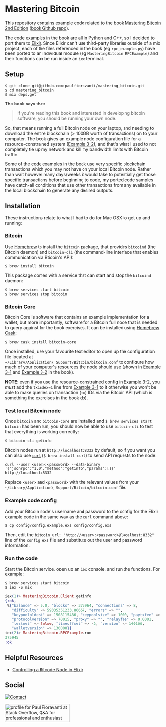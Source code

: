 # Mastering Bitcoin

This repository contains example code related to the book
[Mastering Bitcoin 2nd Edition][]
([book Github repo][Mastering Bitcoin 2nd Edition Github repo]).

The code examples in the book are all in Python and C++, so I decided to port
them to [Elixir][]. Since Elixir can't use third-party libraries outside of a
mix project, each of the files referenced in the book (eg `rpc_example.py`)
have been ported to an individual module (eg `MasteringBitcoin.RPCExample`) and
their functions can be run inside an `iex` terminal.

## Setup

```
$ git clone git@github.com:paulfioravanti/mastering_bitcoin.git
$ cd mastering_bitcoin
$ mix deps.get
```

The book says that:

> If you're reading this book and interested in developing bitcoin software,
> you should be running your own node.

So, that means running a full Bitcoin node on your laptop, and needing to
download the entire blockchain (> 100GB worth of transactions) on to your
computer. The book gives an example node configuration file for a
resource-constrained system
([Example 3-2][Mastering Bitcoin 2nd Edition Example 3-2]), and that's what I
used to not completely tie up my network and kill my bandwidth limits with
Bitcoin traffic.

Some of the code examples in the book use very specific blockchain transactions
which you may not have on your local Bitcoin node. Rather than wait however many
days/weeks it would take to potentially get those specific transactions before
beginning to code, my ported code samples have catch-all conditions that use
other transactions from any available in the local blockchain to generate any
desired outputs.

## Installation

These instructions relate to what I had to do for Mac OSX to get up and running:

### Bitcoin

Use [Homebrew][] to install the `bitcoin` package, that provides `bitcoind`
(the Bitcoin daemon) and `bitcoin-cli` (the command-line interface that enables
communication via Bticoin's API):

```
$ brew install bitcoin
```

This package comes with a service that can start and stop the `bitcoind`
daemon:

```
$ brew services start bitcoin
$ brew services stop bitcoin
```

### Bitcoin Core

Bitcoin Core is software that contains an example implementation for a
wallet, but more importantly, software for a Bitcoin full node that is needed
to query against for the book exercises. It can be installed using
[Homebrew Cask][]:

```
$ brew cask install bitcoin-core
```

Once installed, use your favourite text editor to open up the configuration file
located at <br />
`~/Library/Application\ Support/Bitcoin/bitcoin.conf` to configure how much of
your computer's resources the node should use (shown in
[Example 3-1][Mastering Bitcoin 2nd Edition Example 3-1] and
[Example 3-2][Mastering Bitcoin 2nd Edition Example 3-2] in the book).

**NOTE**: even if you use the resource-constrained config in
[Example 3-2][Mastering Bitcoin 2nd Edition Example 3-2], you _must_ add the
`txindex=1` line from [Example 3-1][Mastering Bitcoin 2nd Edition Example 3-1]
to it otherwise you won't be able to make queries on transaction (`tx`) IDs via
the Bitcoin API (which is something the exercises in the book do).

### Test local Bitcoin node

Once `bitcoin` and `bitcoin-core` are installed and
`$ brew services start bitcoin` has been run, you should now be able to use
`bitcoin-cli` to test that everything is working correctly:

```
$ bitcoin-cli getinfo
```

Bitcoin nodes run at `http://localhost:8332` by default, so if you want you can
also use [`curl`][Curl] (`$ brew install curl`) to send API requests
to the node:

```
curl --user <user>:<password> --data-binary '{"jsonrpc":"1.0","method":"getinfo","params":[]}' http://localhost:8332
```

Replace `<user>` and `<password>` with the relevant values from your<br />
`~/Library/Application\ Support/Bitcoin/bitcoin.conf` file.

### Example code config

Add your Bitcoin node's username and password to the config for the Elixir
example code in the same way as the `curl` command above:

```
$ cp config/config.example.exs config/config.exs
```

Then, edit the `bitcoin_url: "http://<user>:<password>@localhost:8332"` line
of the `config.exs` file and substitute out the user and password information.

### Run the code

Start the Bitcoin service, open up an `iex` console, and run the functions.
For example:

```shell
$ brew services start bitcoin
$ iex -S mix
```
```elixir
iex(1)> MasteringBitcoin.Client.getinfo
{:ok,
 %{"balance" => 0.0, "blocks" => 375964, "connections" => 8,
   "difficulty" => 59335351233.86657, "errors" => "",
   "keypoololdest" => 1508115486, "keypoolsize" => 1000, "paytxfee" => 0.0,
   "protocolversion" => 70015, "proxy" => "", "relayfee" => 0.0001,
   "testnet" => false, "timeoffset" => -3, "version" => 140200,
   "walletversion" => 130000}}
iex(2)> MasteringBitcoin.RPCExample.run
375945
:ok
```

## Helpful Resources

- [Controlling a Bitcode Node in Elixir][]

## Social

[![Contact][Twitter Badge]][Twitter Link]

<a href="http://stackoverflow.com/users/567863/paul-fioravanti">
  <img src="http://stackoverflow.com/users/flair/567863.png"
       width="208"
       height="58"
       alt="profile for Paul Fioravanti at Stack Overflow, Q&amp;A for professional and enthusiast programmers"
       title="profile for Paul Fioravanti at Stack Overflow, Q&amp;A for professional and enthusiast programmers">
</a>

[Controlling a Bitcode Node in Elixir]: http://www.east5th.co/blog/2017/09/04/controlling-a-bitcoin-node-with-elixir/
[Curl]: https://curl.haxx.se/
[Elixir]: https://github.com/elixir-lang/elixir
[Homebrew]: https://github.com/Homebrew/brew
[Homebrew Cask]: https://github.com/caskroom/homebrew-cask
[Mastering Bitcoin 2nd Edition]: https://www.amazon.com/Mastering-Bitcoin-Programming-Open-Blockchain/dp/1491954388
[Mastering Bitcoin 2nd Edition Example 3-1]: https://github.com/bitcoinbook/bitcoinbook/blob/second_edition/ch03.asciidoc#full_index_node
[Mastering Bitcoin 2nd Edition Example 3-2]: https://github.com/bitcoinbook/bitcoinbook/blob/second_edition/ch03.asciidoc#constrained_resources
[Mastering Bitcoin 2nd Edition Github repo]: https://github.com/bitcoinbook/bitcoinbook
[Twitter Badge]: https://img.shields.io/badge/contact-%40paulfioravanti-blue.svg
[Twitter Link]: https://twitter.com/paulfioravanti
